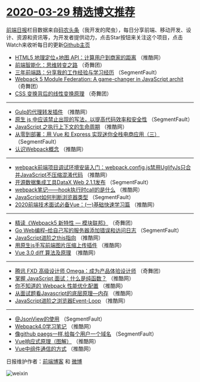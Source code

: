 # [2020-03-29 精选博文推荐](http://hao.caibaojian.com/date/2020/03/29)

[前端日报](http://caibaojian.com/c/news)栏目数据来自[码农头条](http://hao.caibaojian.com/)（我开发的爬虫），每日分享前端、移动开发、设计、资源和资讯等，为开发者提供动力，点击Star按钮来关注这个项目，点击Watch来收听每日的更新[Github主页](https://github.com/kujian/frontendDaily)
* [HTML5 地理定位+地图 API：计算用户到商家的距离](http://hao.caibaojian.com/140367.html) （推酷网）
* [前端智能化：思维转变之路](http://hao.caibaojian.com/140390.html) （奇舞团）
* [三年前端路：分享我的工作经验与学习经历](http://hao.caibaojian.com/140350.html) （SegmentFault）
* [Webpack 5 Module Federation: A game-changer in JavaScript archit](http://hao.caibaojian.com/140392.html) （奇舞团）
* [CSS 变换背后的线性变换原理](http://hao.caibaojian.com/140393.html) （奇舞团）

***
* [Gulp的代理转发插件](http://hao.caibaojian.com/140373.html) （推酷网）
* [原生 js 中应该禁止出现的写法，以提高代码效率和安全性](http://hao.caibaojian.com/140354.html) （SegmentFault）
* [JavaScript 之执行上下文的生命周期](http://hao.caibaojian.com/140376.html) （推酷网）
* [从零到部署：用 Vue 和 Express 实现迷你全栈电商应用（三）](http://hao.caibaojian.com/140355.html) （SegmentFault）
* [认识Webpack概念](http://hao.caibaojian.com/140366.html) （推酷网）

***
* [webpack前端项目调试环境安装入门：webpack.config.js禁用UglifyJs只合并JavaScript不压缩混淆代码](http://hao.caibaojian.com/140377.html) （推酷网）
* [开源数据集成工具DataX Web 2.1.1发布](http://hao.caibaojian.com/140356.html) （SegmentFault）
* [webpack笔记——hook执行时call的是什么](http://hao.caibaojian.com/140378.html) （推酷网）
* [JavaScript如何判断浏览器类型](http://hao.caibaojian.com/140357.html) （SegmentFault）
* [2020前端技术面试必备Vue：(一)基础快速学习篇](http://hao.caibaojian.com/140368.html) （推酷网）

***
* [精读《Webpack5 新特性 — 模块联邦》](http://hao.caibaojian.com/140389.html) （奇舞团）
* [Go Web编程&#8211;给自己写的服务器添加错误和访问日志](http://hao.caibaojian.com/140358.html) （SegmentFault）
* [JavaScript进阶之this指向](http://hao.caibaojian.com/140369.html) （推酷网）
* [用原生js手写前端图片压缩上传插件](http://hao.caibaojian.com/140359.html) （推酷网）
* [Vue 3.0 diff 算法及原理](http://hao.caibaojian.com/140370.html) （推酷网）

***
* [腾讯 FXD 高级设计师 Omega：成为产品体验设计师](http://hao.caibaojian.com/140391.html) （奇舞团）
* [掌握 JavaScript 面试：什么是纯函数？](http://hao.caibaojian.com/140360.html) （推酷网）
* [你不知道的 Webpack 性能优化配置](http://hao.caibaojian.com/140371.html) （推酷网）
* [从面试题看Javascript的底层原理&#8212;内存](http://hao.caibaojian.com/140361.html) （推酷网）
* [JavaScript进阶之浏览器Event-Loop](http://hao.caibaojian.com/140372.html) （推酷网）

***
* [@JsonView的使用](http://hao.caibaojian.com/140351.html) （SegmentFault）
* [Webpack4.0学习笔记](http://hao.caibaojian.com/140362.html) （推酷网）
* [像github paegs一样,给每个用户一个域名](http://hao.caibaojian.com/140352.html) （SegmentFault）
* [Vue响应式原理（图解）](http://hao.caibaojian.com/140363.html) （推酷网）
* [Vue中组件通信的方式](http://hao.caibaojian.com/140374.html) （推酷网）

日报维护作者：[前端博客](http://caibaojian.com/) 和 [微博](http://caibaojian.com/go/weibo)

![weixin](https://user-images.githubusercontent.com/3055447/38468989-651132ac-3b80-11e8-8e6b-15122322a9d7.png)